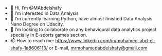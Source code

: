- 👋 Hi, I’m @MAbdelshafy
- 👀 I’m interested in Data Analysis
- 🌱 I’m currently learning Python, have almost finished Data Analysis Nano Degree on Udacity.
- 💞️ I’m looking to collaborate on any behavioural data analytics project specially in E-sports games section.
- 📫 How to reach me: https://www.linkedin.com/in/mohamed-abd-el-shafy-1a8606113/ or E-mail, mrmohamedabdelshafy@gmail.com

<!---
MAbdelshafy/MAbdelshafy is a ✨ special ✨ repository because its `README.md` (this file) appears on your GitHub profile.
You can click the Preview link to take a look at your changes.
--->
